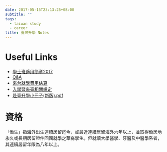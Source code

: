 ```yaml
---
date: 2017-05-15T23:13:25+08:00
subtitle: ""
tags:
  - taiwan study
  - career
title: 臺灣升學 Notes
---
```


# Useful Links
- [學士班適用簡章2017](http://www.overseas.ncnu.edu.tw/docs/09_106%E9%A6%99%E6%B8%AF.pdf)
- [Q&A](http://www.overseas.ncnu.edu.tw/content/query/)
- [來台就學費用估算](http://www.overseas.ncnu.edu.tw/content.aspx?id=esimate)
- [入學暨來臺相關規定](http://www.overseas.ncnu.edu.tw/content.aspx?id=relation)
- [赴臺升學小冊子(新版).pdf][pdf]


# 資格
「僑生」指海外出生連續居留迄今，或最近連續居留海外六年以上，並取得僑居地永久或長期居留證件回國就學之華裔學生。但就讀大學醫學、牙醫及中醫學系者，其連續居留年限為八年以上。


[pdf]: http://www.overseas.ncnu.edu.tw/docs/%E8%B5%B4%E8%87%BA%E5%8D%87%E5%AD%B8%E5%B0%8F%E5%86%8A%E5%AD%90(%E6%96%B0%E7%89%88).pdf

